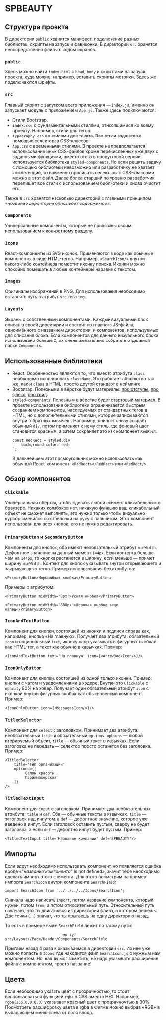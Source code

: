 # SPBEAUTY

## Структура проекта
В директории `public` хранится манифест, подключение разных библиотек, скрипты на запуск и фавиконки. В директории `src` хранятся непосредственно файлы с кодом экранов.
### `public`
Здесь можно найти `index.html` с `head`, `body` и скриптами на запуск проекта, куда можно, например, вставить скрипты метрики. Здесь же подключаются шрифты.
### `src`
Главный скрипт с запуском всего приложения — `index.js`, именно он запускает модуль с приложением `App.js`. Также здесь подключаются: 
* Стили Bootstrap.
* `index.css` с фундаментальными стилями, относящимися ко всему проекту. Например, стили для тегов.
* `typography.css` со стилями для текста. Все стили задаются с помощью селекторов CSS-классов.
* `App.css` с временными стилями. В проекте не предполагается использование иных CSS-файлов кроме перечисленных уже двух с заданными функциями, вместо этого в продуктовой версии исползьзуется библиотека `styled-components`. Но если решить задачу с помощью библиотеки невозможно или разработчику не хватает компетенций, то временно прописать селекторы с CSS-классами можно в этот файл. Далее более старший по уровню разработчик перепишет все стили с использованием библиотеки и снова очистит его.

Также в `src` хранятся несколько директорий с главными принципом *«название директории описывает содержимое»*.

### `Components`
Универсальные компоненты, которые не привязаны своим использованием к конкретному разделу.
### `Icons`
React-компоненты из SVG иконок. Применяются в коде как обычные компоненты в виде HTML-тегов. Например, `<SearchIcon/>` внутри какого-либо контейнера поместит иконку поиска. Иконки можно спокойно помещать в любые контейнеры наравне с текстом.
### `Images`
Оригиналы изображений в PNG. Для использования необходимо вставлять путь в атрибут `src` тега `img`.
### `Layouts`
Экраны с собственными компонентами. Каждый визуальный блок описан в своей директории и состоит из главного JS-файла, одноимённого с названием директории, и компонентов, используемых для описания блока. Если компонентов для данного визуального блока использовано больше 2, их очень желательно собрать в отдельной папке `Components`.

## Использованные библиотеки
* React. Особенностью являются то, что вместо атрибута `class` необходимо использовать `className`. Это работает абсолютно так же, как и `class` в HTML, просто другой стандарт в нейминге.
* Bootstrap. Полезными в вёрстке будут материалы: [про отступы](https://getbootstrap.com/docs/5.0/utilities/spacing/), [про флекс](https://getbootstrap.com/docs/5.0/utilities/flex/), [про грид](https://getbootstrap.com/docs/5.0/layout/grid/).
* `styled-components`. Полезным в вёрстке будет [стартовый материал](https://styled-components.com/docs/basics#getting-started). В проекте использование библиотеки ограничивается быстрым созданием компонентов, наследуемых от стандартных тегов в HTML, но с дополнительными стилями, которые записываются внутри \`обратных кавычек\`. Например, сниппет снизу создаёт обычный `div`, потом применяет к нему стиль, где фоновый цвет становится красным, а затем сохраняет это как компонент `RedRect`.
    ```
    const RedRect = styled.div`
        background-color: red;
    `;
    ```
    В дальнейшем этот прямоугольник можно использовать как обычный React-компонент: `<RedRect></RedRect>` или `<RedRect/>`.

## Обзор компонентов
### `Clickable`
Универсальная обёртка, чтобы сделать любой элемент кликабельным в браузере. Никаких коллбэков нет, никакую функцию ваш кликабельный объект не сможет выполнять, это нужно только чтобы визуально курсор сменился со стрелочки на руку с пальчиком. Этот компонент использован для всех кнопок, его не нужно редактировать. 

### `PrimaryButton` и `SecondaryButton`
Компоненты для кнопок, оба имеют необязательный атрибут `minWidth`. Дефолтное значение на данный момент `144px`. Если контента больше чем на `144px`, то кнопка растянется в ширину, если меньше — примет ширину `minWidth`.
Контент для кнопок указывать внутри открывающего и закрывающего тегов.
Пример использования без атрибутов:
```
<PrimaryButton>Нормалбная кнобка</PrimaryButton>
```
Примеры с атрибутом:
```
<PrimaryButton midWidth='0px'>Уская кнобка</PrimaryButton>
```
```
<PrimaryButton midWidth='800px'>Шерокая кнобка ваще капец</PrimaryButton>
```

### `IconAndTextButton`
Компонент для кнопки, состоящей из иконки и подписи справа как, например, кнопка «На главную». 
Получает два атрибута: обязательный `icon` и опциональный `text`, иконку надо указывать в фигурных скобках как HTML-тег, а текст как обычно в кавычках. Пример:
```
<IconAndTextButton text='На главную' icon={<ArrowBackIcon/>}/>
```

### `IconOnlyButton`
Компонент для кнопки, состоящей из одной только иконки. Пример: кнопки с чатом и уведомлениями в хэдере. Внутри это `Clickable` с `opacity` 80% на ховер.
Получает один обязательный атрибут `icon` с иконкой внутри фигурных скобок как обыкновенный компонент.
Пример:
```
<IconOnlyButton icon={<MessagesIcon/>}/>
```

### `TitledSelector`
Компонент для `select` с заголовком. Принимает два атрибута: необязательный `title` и обязательный `options`. `options` — любой итерируемый объект, `title` — обычный текст в кавычках. Если заголовка не передать — селектор просто останется без заголовка. Пример:
```
<TitledSelector 
    title='Тип организации' 
    options={[
        'Салон красоты',
        'Парикмахерская'
    ]}
/>
```

### `TitledTextInput`
Компонент для `input` с заголовком. Принимает два необязательных атрибута: `title` и `def`. Оба — обычные тексты в кавычках. `title` — заголовок над инпутом, а `def` — дефолтное значение, которое уже введено в инпут. Если заголовок оставить пустым, сверху не будет заголовка, а если `def` — дефолтно инпут будет пустым.
Пример:
```
<TitledTextInput title='Название компании' def='SPBEAUTY'/>
```

## Импорты
Если вдруг необходимо использовать компонент, но появляется ошибка вроде «"*название компонента*" is not defined», значит тебе необходимо сделать импорт этого элемента. Для этого посмотрим на пример импорта `SearchIcon` внутри компонента `SearchField`:
```
import SearchIcon from '../../../../Icons/SearchIcon';
```
Сначала надо написать `import`, потом название компонента, который нужен, потом `from`, а потом относительный путь. Относительный путь означает, что ты двигаешься из директории файла, в котором пишешь. Две точки (`..`) значат, что ты прыгаешь на одну директорию назад. 

То есть в примере выше `SearchField` лежит по такому пути:
```
                          мы тут
src/Layouts/Page/Header/Components/SearchField
```
Прыгаем назад 4 раза и оказываемся в директории `src`. Из неё уже можно попасть в `Icons`, где находится файл `SearchIcon.js` с нужным нам компонентом. Но, как ты мог заметить, не надо указывать расширение файла с компонентом, просто название! 

## Цвета
Если необходимо указать цвет с прозрачностью, то стоит воспользоваться функцией `rgba` в CSS вместо HEX. Например, `rgba(255,0,0,0.3)` указывает красный цвет с прозрачночтью в 30%. Посмотреть расшифровку цвета в rgba в Фигме можно выбрав «RGB» в выпадающем меню слева от поля ввода.